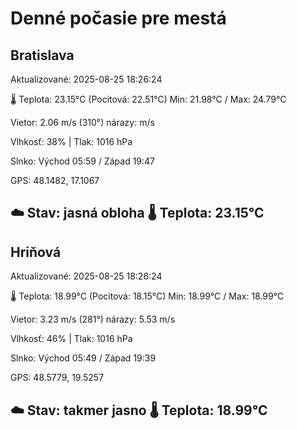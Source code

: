 ﻿# Denné počasie pre mestá

## Bratislava
Aktualizované: 2025-08-25 18:26:24

🌡️ Teplota: 23.15°C 
(Pocitová: 22.51°C)
Min: 21.98°C / Max: 24.79°C

Vietor: 2.06 m/s    (310°) 
nárazy:  m/s

Vlhkosť: 38% | Tlak: 1016 hPa

Slnko: Východ 05:59 / Západ 19:47

GPS: 48.1482, 17.1067

☁️ Stav: jasná obloha        🌡️ Teplota: 23.15°C
---

## Hriňová
Aktualizované: 2025-08-25 18:26:24

🌡️ Teplota: 18.99°C 
(Pocitová: 18.15°C)
Min: 18.99°C / Max: 18.99°C

Vietor: 3.23 m/s (281°)
nárazy: 5.53 m/s

Vlhkosť: 46% | Tlak: 1016 hPa

Slnko: Východ 05:49 / Západ 19:39

GPS: 48.5779, 19.5257

☁️ Stav: takmer jasno        🌡️ Teplota: 18.99°C
---
